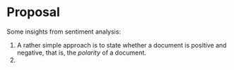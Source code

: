 
# Proposal

Some insights from sentiment analysis: 

1. A rather simple approach is to state whether a document is positive and negative, that is, the *polarity* of a document. 
2. 
